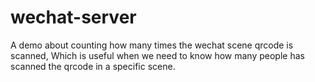 # wechat-server

A demo about counting  how many times the wechat scene qrcode is scanned, Which is useful when we need to know how many people has scanned the qrcode in a specific scene.